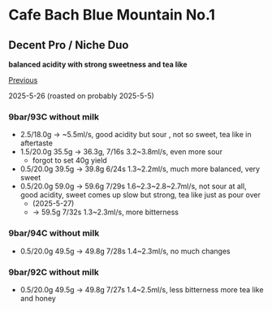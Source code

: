 # Cafe Bach Blue Mountain No.1

## Decent Pro / Niche Duo

**balanced acidity with strong sweetness and tea like**

[Previous](../2024-10/Cafe-Bach-Blue-Mountain-No1.md)

2025-5-26 (roasted on probably 2025-5-5)

### 9bar/93C without milk

- 2.5/18.0g -> \~5.5ml/s, good acidity but sour , not so sweet, tea like in aftertaste
- 1.5/20.0g 35.5g -> 36.3g, 7/16s 3.2\~3.8ml/s, even more sour
  - forgot to set 40g yield
- 0.5/20.0g 39.5g -> 39.8g 6/24s 1.3\~2.2ml/s, much more balanced, very sweet
- 0.5/20.0g 59.0g -> 59.6g 7/29s 1.6\~2.3\~2.8\~2.7ml/s, not sour at all, good acidity, sweet comes up slow but strong, tea like just as pour over
  - (2025-5-27)
  - -> 59.5g 7/32s 1.3\~2.3ml/s, more bitterness

### 9bar/94C without milk

- 0.5/20.0g 49.5g -> 49.8g 7/28s 1.4\~2.3ml/s, no much changes

### 9bar/92C without milk

- 0.5/20.0g 49.5g -> 49.8g 7/27s 1.4\~2.5ml/s, less bitterness more tea like and honey
